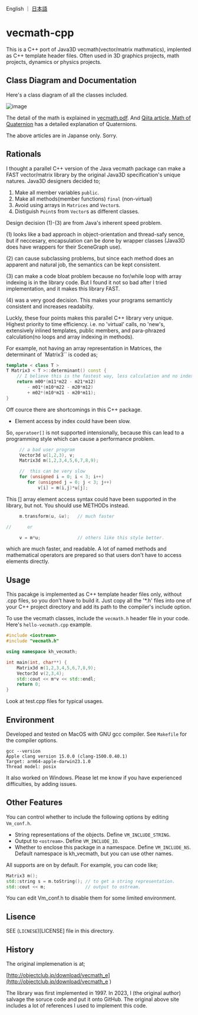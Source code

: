 English ｜ [日本語](README-ja.md)
# vecmath-cpp

This is a C++ port of Java3D vecmath(vector/matrix mathmatics), implented as C++ template header files.
Often used in 3D graphics projects, math projects, dynamics or physics projects.

## Class Diagram and Documentation

Here's a class diagram of all the classes included.

![image](https://github.com/kenjihiranabe/vecmath-cpp/assets/1093925/7a562372-bbc6-43d4-ac7d-6ea66b7da3e4)

The detail of the math is explained in [vecmath.pdf](vecmath.pdf). And [Qiita article, Math of Quaternion](https://qiita.com/kenjihiranabe/items/945232fbde58fab45681) has a detailed explanation of Quaternions.

The above articles are in Japanse only. Sorry.

## Rationals

I thought a parallel C++ version of the Java vecmath package can make a FAST vector/matrix library by the original Java3D specification's unique natures.
Java3D designers decided to;

1. Make all member variables `public`.
2. Make all methods(member functions) `final` (non-virtual)
3. Avoid using arrays in `Matrices` and `Vector`s.
4. Distiguish `Point`s from `Vector`s as different classes.

Design decision (1)-(3) are from Java's inherent speed problem. 

(1) looks like a bad approach in object-orientation and thread-safy sence, but if neccesary, encapsulation can be done by wrapper classes (Java3D does have wrappers for their SceneGraph use).

(2) can cause subclassing problems, but since each method does an apparent and natural job, the semantics can be kept consistent.

(3) can make a code bloat problem because no for/while loop with array indexing is in the library code.
But I found it not so bad after I tried implementation, and it makes this library FAST.

(4) was a very good decision. This makes your programs semanticly consistent and increases readabilty.

Luckly, these four points makes this parallel C++ library very unique. Highest priority to time efficiency. i.e. no 'virtual' calls, no 'new's, extensively inlined templates, public members, and para-phrazed calculation(no loops and array indexing in methods).

For example, not having an array representation in Matrices, the determinant of `Matrix3`` is coded as;

```C++
template < class T >
T Matrix3 < T >::determinant() const {
    // I believe this is the fastest way, less calculation and no indexing.
    return m00*(m11*m22 - m21*m12)
        - m01*(m10*m22 - m20*m12)
        + m02*(m10*m21 - m20*m11);
}
```

Off cource there are shortcomings in this C++ package.

- Element access by index could have been slow.

So, `operatoer[]` is not supported intensionally, because this can lead to a programming style which can cause a performance problem.

```C++
     // a bad user program
     Vector3d u(1,2,3), v;
     Matrix3d m(1,2,3,4,5,6,7,8,9);

     //  this can be very slow
     for (unsigned i = 0; i < 3; i++)
        for (unsigned j = 0; j < 3; j++)
            v[i] = m(i,j)*u[j];
```

This [] array element access syntax could have been supported in the library, but not. You should use METHODs instead.

```C++
     m.transform(u, &v);   // much faster

//      or

     v = m*u;              // others like this style better.
```

which are much faster, and readable. A lot of named methods and mathematical operators are prepared so that users don't have to access elements directly.

## Usage

This pacakge is implemented as C++ template header files only, without .cpp files, so you don't have to build it.
Just copy all the '*.h' files into one of your C++ project directory and add its path to the compiler's include option.

To use the vecmath classes, include the `vecmath.h` header file in your code.
Here's `hello-vecmath.cpp` example.

```C++
#include <iostream>
#include "vecmath.h"

using namespace kh_vecmath;

int main(int, char**) {
    Matrix3d m(1,2,3,4,5,6,7,8,9);
    Vector3d v(2,3,4);
    std::cout << m*v << std::endl;
    return 0;
}
```


Look at test.cpp files for typical usages.

## Environment

Developed and tested on MacOS with GNU gcc compiler. See `Makefile` for the compiler options.

```
gcc --version
Apple clang version 15.0.0 (clang-1500.0.40.1)
Target: arm64-apple-darwin23.1.0
Thread model: posix
```

It also worked on Windows. Please let me know if you have experienced difficulties, by adding issues.

## Other Features

You can control whether to include the following options by editing `Vm_conf.h`.

- String representations of the objects. Define `VM_INCLUDE_STRING`.
- Output to `<ostream>`. Define `VM_INCLUDE_IO`.
- Whether to enclose this package in a namespace. Define `VM_INCLUDE_NS`. Default namespace is kh_vecmath, but you can use other names.

All supports are on by default. For example, you can code like;

```C++
Matrix3 m();
std::string s = m.toString(); // to get a string representation.
std::cout << m;               // output to ostream.
```

You can edit Vm_conf.h to disable them for some limited environment.

## Lisence

SEE (`LICNESE`)[LICENSE] file in this directory.

## History

The original implemenation is at;

[http://objectclub.jp/download/vecmath_e](http://objectclub.jp/download/vecmath_e
)

The library was first implemented in 1997. In 2023, I (the original author) salvage the soruce code and put it onto GitHub.
The original above site includes a lot of references I used to implement this code.

